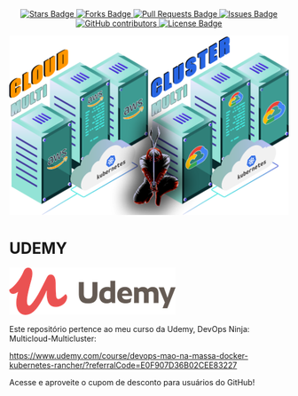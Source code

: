 <center>
<a href="https://github.com/jonathanbaraldi/2mc/stargazers">
	<img src="https://img.shields.io/github/stars/jonathanbaraldi/2mc" alt="Stars Badge"/>
</a>
<a href="https://github.com/jonathanbaraldi/2mc/network/members">
	<img src="https://img.shields.io/github/forks/jonathanbaraldi/2mc" alt="Forks Badge"/>
</a>
<a href="https://github.com/jonathanbaraldi/2mc/pulls">
	<img src="https://img.shields.io/github/issues-pr/jonathanbaraldi/2mc" alt="Pull Requests Badge"/>
</a>
<a href="https://github.com/jonathanbaraldi/2mc/issues">
	<img src="https://img.shields.io/github/issues/jonathanbaraldi/2mc" alt="Issues Badge"/>
</a>
<a href="https://github.com/jonathanbaraldi/2mc/graphs/contributors">
	<img alt="GitHub contributors" src="https://img.shields.io/github/contributors/jonathanbaraldi/2mc?color=2b9348">
</a>
<a href="https://github.com/jonathanbaraldi/2mc/blob/master/LICENSE">
	<img src="https://img.shields.io/github/license/jonathanbaraldi/2mc?color=2b9348" alt="License Badge"/>
</a>
</center>


![DevOps Ninja - Multicloud-Multicluster](doc/logo.png)

# UDEMY

![Udemy](doc/logos/udemy-small.png)

Este repositório pertence ao meu curso da Udemy, DevOps Ninja: Multicloud-Multicluster:

https://www.udemy.com/course/devops-mao-na-massa-docker-kubernetes-rancher/?referralCode=E0F907D36B02CEE83227

Acesse e aproveite o cupom de desconto para usuários do GitHub!







